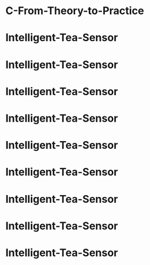 # C-From-Theory-to-Practice
# Intelligent-Tea-Sensor
# Intelligent-Tea-Sensor
# Intelligent-Tea-Sensor
# Intelligent-Tea-Sensor
# Intelligent-Tea-Sensor
# Intelligent-Tea-Sensor
# Intelligent-Tea-Sensor
# Intelligent-Tea-Sensor
# Intelligent-Tea-Sensor
